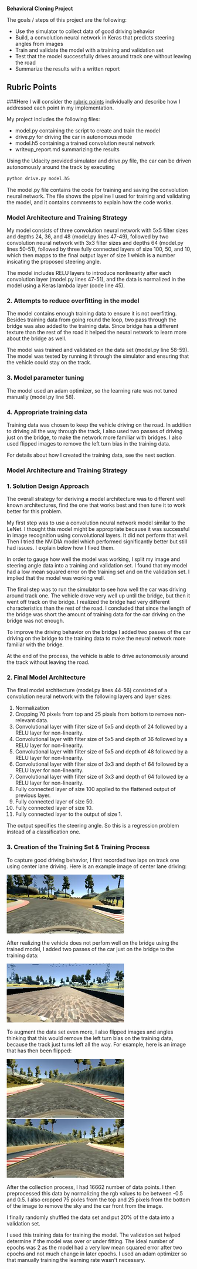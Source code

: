 **Behavioral Cloning Project**

The goals / steps of this project are the following:
* Use the simulator to collect data of good driving behavior
* Build, a convolution neural network in Keras that predicts steering angles from images
* Train and validate the model with a training and validation set
* Test that the model successfully drives around track one without leaving the road
* Summarize the results with a written report


[//]: # (Image References)

[image1]: ./examples/center_lane_driving.jpg "Center Lane Driving Image"
[image2]: ./examples/bridge_driving.jpg "Bridge Driving Image"
[image3]: ./examples/normal.jpg "Normal Image"
[image4]: ./examples/flipped.jpg "Flipped Image"

## Rubric Points
###Here I will consider the [rubric points](https://review.udacity.com/#!/rubrics/432/view) individually and describe how I addressed each point in my implementation.  

My project includes the following files:
* model.py containing the script to create and train the model
* drive.py for driving the car in autonomous mode
* model.h5 containing a trained convolution neural network 
* writeup_report.md summarizing the results

Using the Udacity provided simulator and drive.py file, the car can be driven autonomously around the track by executing 
```sh
python drive.py model.h5
```

The model.py file contains the code for training and saving the convolution neural network. The file shows the pipeline I used for training and validating the model, and it contains comments to explain how the code works.

### Model Architecture and Training Strategy

My model consists of three convolution neural network with 5x5 filter sizes and depths 24, 36, and 48 (model.py lines 47-49), followed by two convolution neural network with 3x3 filter sizes and depths 64 (model.py lines 50-51), followed by three fully connected layers of size 100, 50, and 10, which then mapps to the final output layer of size 1 which is a number insicating the proposed steering angle.

The model includes RELU layers to introduce nonlinearity after each convolution layer (model.py lines 47-51), and the data is normalized in the model using a Keras lambda layer (code line 45). 

### 2. Attempts to reduce overfitting in the model

The model contains enough training data to ensure it is not overfitting. Besides training data from going round the loop, two pass through the bridge was also added to the training data. Since bridge has a different texture than the rest of the road it helped the neural network to learn more about the bridge as well.

The model was trained and validated on the data set (model.py line 58-59). The model was tested by running it through the simulator and ensuring that the vehicle could stay on the track.

### 3. Model parameter tuning

The model used an adam optimizer, so the learning rate was not tuned manually (model.py line 58).

### 4. Appropriate training data

Training data was chosen to keep the vehicle driving on the road. In addition to driving all the way through the track, I also used two passes of driving just on the bridge, to make the network more familiar with bridges. I also used flipped images to remove the left turn bias in the training data.

For details about how I created the training data, see the next section. 

### Model Architecture and Training Strategy

### 1. Solution Design Approach

The overall strategy for deriving a model architecture was to different well known architectures, find the one that works best and then tune it to work better for this problem.

My first step was to use a convolution neural network model similar to the LeNet. I thought this model might be appropriate because it was successful in image recognition using convolutional layers. It did not perform that well. Then I tried the NVIDIA model which performed significantly better but still had issues. I explain below how I fixed them.

In order to gauge how well the model was working, I split my image and steering angle data into a training and validation set. I found that my model had a low mean squared error on the training set and on the validation set. I implied that the model was working well. 

The final step was to run the simulator to see how well the car was driving around track one. The vehicle drove very well up until the bridge, but then it went off track on the bridge. I realized the bridge had very different characteristics than the rest of the road. I concluded that since the length of the bridge was short the amount of training data for the car driving on the bridge was not enough. 

To improve the driving behavior on the bridge I added two passes of the car driving on the bridge to the training data to make the neural network more familiar with the bridge.

At the end of the process, the vehicle is able to drive autonomously around the track without leaving the road.

### 2. Final Model Architecture

The final model architecture (model.py lines 44-56) consisted of a convolution neural network with the following layers and layer sizes:

1. Normalization
2. Cropping 70 pixels from top and 25 pixels from bottom to remove non-relevant data.
3. Convolutional layer with filter size of 5x5 and depth of 24 followed by a RELU layer for non-linearity.
4. Convolutional layer with filter size of 5x5 and depth of 36 followed by a RELU layer for non-linearity.
5. Convolutional layer with filter size of 5x5 and depth of 48 followed by a RELU layer for non-linearity.
6. Convolutional layer with filter size of 3x3 and depth of 64 followed by a RELU layer for non-linearity.
7. Convolutional layer with filter size of 3x3 and depth of 64 followed by a RELU layer for non-linearity.
8. Fully connected layer of size 100 applied to the flattened output of previous layer. 
9. Fully connected layer of size 50.
10. Fully connected layer of size 10.
11. Fully connected layer to the output of size 1.

The output specifies the steering angle. So this is a regression problem instead of a classification one.

### 3. Creation of the Training Set & Training Process

To capture good driving behavior, I first recorded two laps on track one using center lane driving. Here is an example image of center lane driving:

![alt text][image1]

After realizing the vehicle does not perfom well on the bridge using the trained model, I added two passes of the car just on the bridge to the training data:

![alt text][image2]

To augment the data set even more, I also flipped images and angles thinking that this would remove the left turn bias on the training data, because the track just turns left all the way. For example, here is an image that has then been flipped:

![alt text][image3]
![alt text][image4]

After the collection process, I had 16662 number of data points. I then preprocessed this data by normalizing the rgb values to be between -0.5 and 0.5. I also cropped 75 pixles from the top and 25 pixels from the bottom of the image to remove the sky and the car front from the image.

I finally randomly shuffled the data set and put 20% of the data into a validation set. 

I used this training data for training the model. The validation set helped determine if the model was over or under fitting. The ideal number of epochs was 2 as the model had a very low mean squared error after two epochs and not much change in later epochs. I used an adam optimizer so that manually training the learning rate wasn't necessary.
